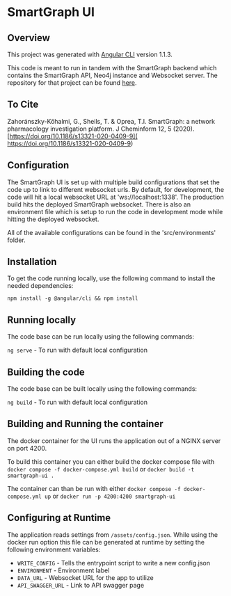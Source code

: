 # SmartGraph UI

## Overview 

This project was generated with [Angular CLI](https://github.com/angular/angular-cli) version 1.1.3.

This code is meant to run in tandem with the SmartGraph backend which contains the SmartGraph API, Neo4j instance and Websocket server. The repository for that project can be found [here](https://github.com/ncats/smartgraph_api/tree/dev).

## To Cite

Zahoránszky-Kőhalmi, G., Sheils, T. & Oprea, T.I. SmartGraph: a network pharmacology investigation platform. J Cheminform 12, 5 (2020). [https://doi.org/10.1186/s13321-020-0409-9]( https://doi.org/10.1186/s13321-020-0409-9)

## Configuration

The SmartGraph UI is set up with multiple build configurations that set the code up to link to different websocket urls. By default, for development, the code will hit a local websocket URL at 'ws://localhost:1338'. The production build hits the deployed SmartGraph websocket. There is also an environment file which is setup to run the code in development mode while hitting the deployed websocket.

All of the available configurations can be found in the 'src/environments' folder.

## Installation

To get the code running locally, use the following command to install the needed dependencies:

`npm install -g @angular/cli && npm install`

## Running locally

The code base can be run locally using the following commands:

`ng serve` - To run with default local configuration

## Building the code

The code base can be built locally using the following commands:

`ng build` - To run with default local configuration

## Building and Running the container

The docker container for the UI runs the application out of a NGINX server on port 4200.

To build this container you can either build the docker compose file with `docker compose -f docker-compose.yml build` or `docker build -t smartgraph-ui .`

The container can than be run with either `docker compose -f docker-compose.yml up` or `docker run -p 4200:4200 smartgraph-ui`

## Configuring at Runtime

The application reads settings from `/assets/config.json`. While using the docker run option this file can be generated at runtime by setting the following environment variables:

- `WRITE_CONFIG` - Tells the entrypoint script to write a new config.json
- `ENVIRONMENT` - Environment label
- `DATA_URL` - Websocket URL for the app to utilize
- `API_SWAGGER_URL` - Link to API swagger page

